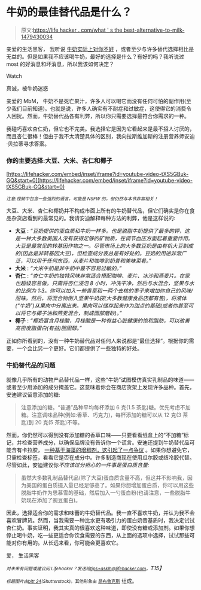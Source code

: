 # 牛奶的最佳替代品是什么？

> 原文:[https://life hacker . com/what ' s the best-alternative-to-milk-1479430034](https://lifehacker.com/what-is-the-best-alternative-to-milk-1479430034)

亲爱的生活黑客，
我听说 [牛奶实际上对你不好](https://lifehacker.com/you-dont-need-and-probably-shouldnt-have-milk-30781798) ，或者至少与许多替代选择相比是无益的。但是如果我不应该喝牛奶，最好的选择是什么？有好的吗？我听说过 most 的好消息和坏消息，所以我该如何决定？

Watch

真诚，被牛奶迷惑

亲爱的 MbM，
牛奶不是死亡果汁，许多人可以喝它而没有任何可怕的副作用(至少我们目前知道)。也就是说，许多人确实有不耐症和过敏症，这使得它的消费令人困扰。然而，牛奶替代品各有利弊，所以你只需要选择最符合你需求的一种。

我碰巧喜欢杏仁奶，但它也不完美。我选择它是因为它看起来是最不招人讨厌的，而且杏仁很棒！但由于我不太清楚具体的区别，我向拉斯维加斯的注册营养师安迪·贝拉蒂寻求答案。

### 你的主要选择:大豆、大米、杏仁和椰子

 [https://lifehacker.com/embed/inset/iframe?id=youtube-video-tXS5GBuk-GQ&start=0](https://lifehacker.com/embed/inset/iframe?id=youtube-video-tXS5GBuk-GQ&start=0) 

<small>*注意:视频中包含一些强烈的语言，可能是 NSFW 的，但仍然与本节非常相关！*</small>

大豆、大米、杏仁和椰奶并不构成市面上所有的牛奶替代品，但它们确实是你在食品杂货店看到的最常见的。我请安迪解释每种方法的利弊，他是这样说的:

*   **大豆** : *“豆奶提供的蛋白质和牛奶一样多。也是脱脂牛奶提供了最多的钾，这是一种大多数美国人没有获得足够的矿物质，在调节血压方面起着重要作用。大豆是最常见的转基因作物之一。尽管市场上的大多数豆奶是由有机大豆制成的(因此是非转基因大豆)，但检查成分表总是有好处的。豆奶的用途非常广泛，可以用于任何东西，从麦片和咖啡到奶昔和美味菜肴。”*
*   **大米** : *“大米牛奶是非牛奶中最不容易过敏的。”*
*   **杏仁** : *“杏仁牛奶的独特风味非常适合搭配咖啡、麦片、冰沙和燕麦片。在家也超级容易做。只需将杏仁浸泡 8 小时，冲洗干净，然后与水混合，坚果与水的比例为 1:3。你可以加入一些香草和一两个去核的枣子来增加你自己的风味/甜味。然后，将混合物倒入坚果牛奶袋(大多数健康食品店都有售)，将液体(“牛奶”)从果肉中分离出来。果肉可以储存起来作为甜点的基础(或者你甚至可以将它与椰子油和燕麦混合，制成面部磨砂)。”*
*   **椰子** : *“椰奶富含月桂酸，月桂酸是一种有益心脏健康的饱和脂肪，可以改善高密度脂蛋白(有益)胆固醇。”*

正如你所看到的，没有一种牛奶替代品对任何人来说都是“最佳选择”。根据你的需要，一个会比另一个更好。它们都提供了一些独特的好处。

### 牛奶替代品的问题

就像几乎所有的动物产品替代品一样，这些“牛奶”试图模仿真实乳制品的味道——或者至少用添加的成分掩盖它。这意味着你会在商店货架上发现许多品种。首先，安迪建议留意添加的糖:

> 注意添加的糖。“普通”品种平均每杯添加 6 克(1.5 茶匙)糖。优先考虑不加糖。注意调味品种(例如:香草、巧克力)，每杯添加的糖可以从 12 克(3 茶匙)到 20 克(5 茶匙)不等。

然而，你仍然可以得到没有添加糖的香草口味——只要看看纸盒上的“不加糖”标记，并检查营养成分，以确保品牌没有告诉你一个谎言。安迪还提到牛奶替代品可能含有卡拉胶， [一种基于海藻的增稠剂，这引起了一点争议](http://www.cornucopia.org/carrageenan-2013) 。如果你想避免它，只需检查标签，看看它是否在成分中。许多制造商现在使用瓜尔胶或结冷胶代替。尽管如此，安迪建议你*不应该过分担心的一件事是蛋白质含量:*

> 虽然大多数乳制品替代品(除了大豆)蛋白质含量不高，但这并不影响我，因为美国的蛋白质摄入量已经足够高了。如果你想增加蛋白质，你可以用这些脱脂牛奶作为思慕雪的基础，然后加入一勺蛋白粉(也请注意，一些脱脂牛奶现在添加了豌豆蛋白)。

因此，选择适合你的需求和味蕾的牛奶替代品。我一直不喜欢牛奶，并认为我不会喜欢冒牌货。然而，当我需要一种比水更有吸引力的蛋白奶昔基质时，我决定试试杏仁奶。事实证明，我其实真的很喜欢这种味道，即使没有糖或添加剂。如果你想停止喝牛奶，吃一些更适合你饮食需要的东西，从上面的选项中选择，试试那些可能对你有用的。从长远来看，你可能会更喜欢它。

爱，
生活黑客

*<small>对未来有问题或建议问 Lifehacker？发送给</small>*[*<small>tips+asklh@lifehacker.com</small>*](mailto:tips+asklh@lifehacker.com)*<small>。</small>T15】*

*<small>标题图片由</small>*[*<small>bitt 24</small>*](http://www.shutterstock.com/pic.mhtml?id=107920367)*<small>(Shutterstock)</small>*<small>。其他形象由</small> [<small>昂布鲁克斯</small>](http://commons.wikimedia.org/wiki/File:Cartons_of_soy_milk.jpg) 组成。